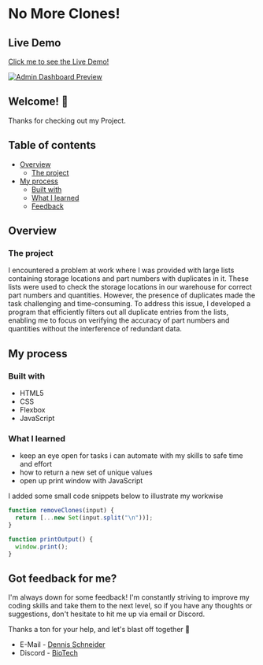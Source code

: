 # No More Clones!

## Live Demo

[Click me to see the Live Demo!](https://xbiotech.github.io/No-More-Clones-/)

[![Admin Dashboard Preview](https://i.gyazo.com/61ded355981f8e91ef28495d982a1c03.gif?autoplay=1&loop=1)](https://gyazo.com/61ded355981f8e91ef28495d982a1c03)

## Welcome! :wave:

Thanks for checking out my Project.

## Table of contents

- [Overview](#overview)
  - [The project](#the-project)
- [My process](#my-process)
  - [Built with](#built-with)
  - [What I learned](#what-i-learned)
  - [Feedback](#got-feedback-for-me)

## Overview

### The project

I encountered a problem at work where I was provided with large lists containing storage locations and part numbers with duplicates in it. These lists were used to check the storage locations in our warehouse for correct part numbers and quantities. However, the presence of duplicates made the task challenging and time-consuming. To address this issue, I developed a program that efficiently filters out all duplicate entries from the lists, enabling me to focus on verifying the accuracy of part numbers and quantities without the interference of redundant data.

## My process

### Built with

- HTML5
- CSS
- Flexbox
- JavaScript

### What I learned

- keep an eye open for tasks i can automate with my skills to safe time and effort
- how to return a new set of unique values
- open up print window with JavaScript

I added some small code snippets below to illustrate my workwise

```javascript
function removeClones(input) {
  return [...new Set(input.split("\n"))];
}

function printOutput() {
  window.print();
}
```

## Got feedback for me?

I'm always down for some feedback! I'm constantly striving to improve my coding skills and take them to the next level, so if you have any thoughts or suggestions, don't hesitate to hit me up via email or Discord.

Thanks a ton for your help, and let's blast off together :rocket:

- E-Mail - [Dennis Schneider](mailto:biotech9261@gmail.com)
- Discord - [BioTech](https://discord.com/users/343126401450377217)
